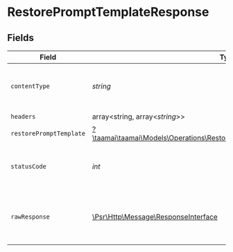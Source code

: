 # RestorePromptTemplateResponse


## Fields

| Field                                                                                                                                                 | Type                                                                                                                                                  | Required                                                                                                                                              | Description                                                                                                                                           | Example                                                                                                                                               |
| ----------------------------------------------------------------------------------------------------------------------------------------------------- | ----------------------------------------------------------------------------------------------------------------------------------------------------- | ----------------------------------------------------------------------------------------------------------------------------------------------------- | ----------------------------------------------------------------------------------------------------------------------------------------------------- | ----------------------------------------------------------------------------------------------------------------------------------------------------- |
| `contentType`                                                                                                                                         | *string*                                                                                                                                              | :heavy_check_mark:                                                                                                                                    | HTTP response content type for this operation                                                                                                         |                                                                                                                                                       |
| `headers`                                                                                                                                             | array<string, array<*string*>>                                                                                                                        | :heavy_check_mark:                                                                                                                                    | N/A                                                                                                                                                   |                                                                                                                                                       |
| `restorePromptTemplate`                                                                                                                               | [?\taamai\taamai\Models\Operations\RestorePromptTemplateRestorePromptTemplate](../../Models/Operations/RestorePromptTemplateRestorePromptTemplate.md) | :heavy_minus_sign:                                                                                                                                    | OK                                                                                                                                                    | {"status":"success","message":"Restored Successfully"}                                                                                                |
| `statusCode`                                                                                                                                          | *int*                                                                                                                                                 | :heavy_check_mark:                                                                                                                                    | HTTP response status code for this operation                                                                                                          |                                                                                                                                                       |
| `rawResponse`                                                                                                                                         | [\Psr\Http\Message\ResponseInterface](https://www.php-fig.org/psr/psr-7/#33-psrhttpmessageresponseinterface)                                          | :heavy_check_mark:                                                                                                                                    | Raw HTTP response; suitable for custom response parsing                                                                                               |                                                                                                                                                       |